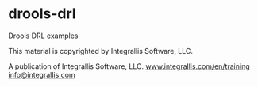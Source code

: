 drools-drl
==========

Drools DRL examples 

This material is copyrighted by Integrallis Software, LLC. 

A publication of Integrallis Software, LLC.
www.integrallis.com/en/training
info@integrallis.com